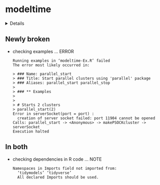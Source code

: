 # modeltime

<details>

* Version: 1.2.8
* GitHub: https://github.com/business-science/modeltime
* Source code: https://github.com/cran/modeltime
* Date/Publication: 2023-09-02 15:10:02 UTC
* Number of recursive dependencies: 249

Run `revdepcheck::revdep_details(, "modeltime")` for more info

</details>

## Newly broken

*   checking examples ... ERROR
    ```
    Running examples in ‘modeltime-Ex.R’ failed
    The error most likely occurred in:
    
    > ### Name: parallel_start
    > ### Title: Start parallel clusters using 'parallel' package
    > ### Aliases: parallel_start parallel_stop
    > 
    > ### ** Examples
    > 
    > 
    > # Starts 2 clusters
    > parallel_start(2)
    Error in serverSocket(port = port) : 
      creation of server socket failed: port 11904 cannot be opened
    Calls: parallel_start -> <Anonymous> -> makePSOCKcluster -> serverSocket
    Execution halted
    ```

## In both

*   checking dependencies in R code ... NOTE
    ```
    Namespaces in Imports field not imported from:
      ‘tidymodels’ ‘tidyverse’
      All declared Imports should be used.
    ```

